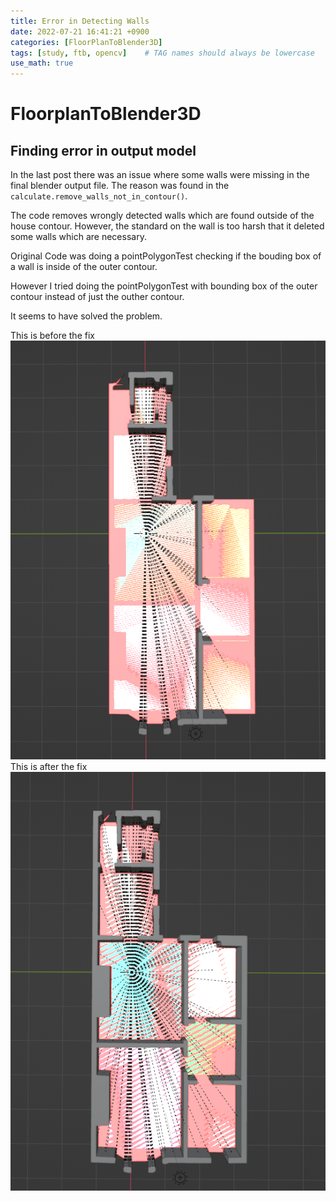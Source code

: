 ```yaml
---
title: Error in Detecting Walls
date: 2022-07-21 16:41:21 +0900
categories: [FloorPlanToBlender3D]
tags: [study, ftb, opencv]    # TAG names should always be lowercase
use_math: true
---
```


# **FloorplanToBlender3D** 

## Finding error in output model

In the last post there was an issue where some walls were missing in the final blender output file. The reason was found in the ` calculate.remove_walls_not_in_contour() `.

The code removes wrongly detected walls which are found outside of the house contour. However, the standard on the wall is too harsh that it deleted some walls which are necessary.

Original Code was doing a pointPolygonTest checking if the bouding box of a wall is inside of the outer contour.

However I tried doing the pointPolygonTest with bounding box of the outer contour instead of just the outher contour.

It seems to have solved the problem.

This is before the fix
<img src="/assets/img/ftb_images/Before.png">
This is after the fix
<img src= '/assets/img/ftb_images/After.png'>

